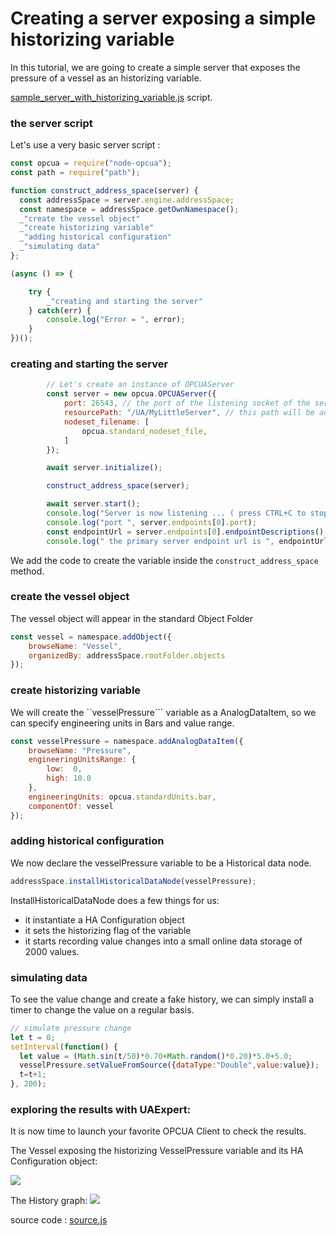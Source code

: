 
# Creating a server exposing a simple historizing variable

In this tutorial, we are going to create a simple server that
exposes the pressure of a vessel as an historizing variable.

[sample_server_with_historizing_variable.js](#the-server-script "save:") script.

### the server script

Let's use a very basic server script :

``` javascript
const opcua = require("node-opcua");
const path = require("path");

function construct_address_space(server) {
  const addressSpace = server.engine.addressSpace;
  const namespace = addressSpace.getOwnNamespace();
  _"create the vessel object"
  _"create historizing variable"
  _"adding historical configuration"
  _"simulating data"
};

(async () => {

    try {
        _"creating and starting the server"
    } catch(err) {
        console.log("Error = ", error);
    }
})();
```

### creating and starting the server

```javascript
        // Let's create an instance of OPCUAServer
        const server = new opcua.OPCUAServer({
            port: 26543, // the port of the listening socket of the server
            resourcePath: "/UA/MyLittleServer", // this path will be added to the endpoint resource name
            nodeset_filename: [
                opcua.standard_nodeset_file,
            ]
        });

        await server.initialize();

        construct_address_space(server);

        await server.start();
        console.log("Server is now listening ... ( press CTRL+C to stop)");
        console.log("port ", server.endpoints[0].port);
        const endpointUrl = server.endpoints[0].endpointDescriptions()[0].endpointUrl;
        console.log(" the primary server endpoint url is ", endpointUrl );
```

We add the code to create the variable inside the ```construct_address_space``` method.

### create the vessel object

The vessel object will appear in the standard Object Folder

``` javascript
const vessel = namespace.addObject({
    browseName: "Vessel",
    organizedBy: addressSpace.rootFolder.objects
});

```

### create historizing variable

We will create  the ``vesselPressure``` variable as a AnalogDataItem, so we can specify
engineering  units in Bars and value range.

``` javascript
const vesselPressure = namespace.addAnalogDataItem({
    browseName: "Pressure",
    engineeringUnitsRange: {
        low:  0,
        high: 10.0
    },
    engineeringUnits: opcua.standardUnits.bar,
    componentOf: vessel
});
```

### adding historical configuration

We now declare the vesselPressure variable to be a Historical data node.

``` javascript
addressSpace.installHistoricalDataNode(vesselPressure);
```

InstallHistoricalDataNode does a few things for us:
  * it instantiate a HA Configuration object
  * it sets the historizing flag of the variable
  * it starts recording value changes into a small online data storage of 2000 values.

### simulating data

To see the value change and create a fake history, we can simply install a timer
to change the value on a regular basis.

```javascript
// simulate pressure change
let t = 0;
setInterval(function() {
  let value = (Math.sin(t/50)*0.70+Math.random()*0.20)*5.0+5.0;
  vesselPressure.setValueFromSource({dataType:"Double",value:value});
  t=t+1;
}, 200);

```

### exploring the results with UAExpert:

It is now time to launch your favorite OPCUA Client to check the results.

The Vessel exposing the historizing VesselPressure variable and its HA Configuration object:

![](images/image1.png)

The History graph:
![](images/image2.png)

source code : [source.js](./sample_server_with_historizing_variable.js)
